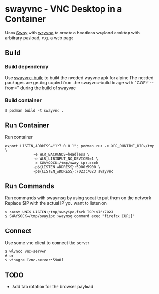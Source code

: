 # swayvnc - VNC Desktop in a Container
Uses [Sway](https://swaywm.org) with [wayvnc](https://github.com/any1/wayvnc) to create a headless wayland desktop with arbitrary payload, e.g. a web page

## Build
### Build dependency
Use [swayvnc-build](https://github.com/bbusse/swayvnc-build) to build the needed wayvnc apk for alpine
The needed packages are getting copied from the swayvnc-build image with "COPY --from=" during the build of swayvnc

### Build container
```
$ podman build -t swayvnc .
```

## Run Container
Run container
```
export LISTEN_ADDRESS="127.0.0.1"; podman run -e XDG_RUNTIME_DIR=/tmp \
             -e WLR_BACKENDS=headless \
             -e WLR_LIBINPUT_NO_DEVICES=1 \
             -e SWAYSOCK=/tmp/sway-ipc.sock
             -p${LISTEN_ADDRESS}:5900:5900 \
             -p${LISTEN_ADDRESS}:7023:7023 swayvnc
```

## Run Commands
Run commands with swaymsg by using socat to put them on the network
Replace $IP with the actual IP you want to listen on
```
$ socat UNIX-LISTEN:/tmp/swayipc,fork TCP:$IP:7023
$ SWAYSOCK=/tmp/swayipc swaymsg command exec "firefox [URL]"
```

## Connect
Use some vnc client to connect the server
```
$ wlvncc vnc-server
# or
$ vinagre [vnc-server:5900]
```

## TODO
* Add tab rotation for the browser payload
